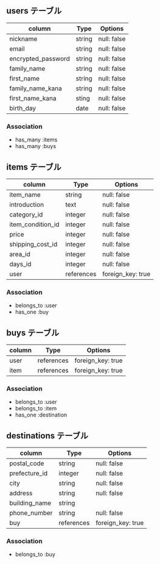 

## users テーブル

| column                | Type         | Options                       |
| --------------------- | ------------ | ----------------------------- |
| nickname              | string       | null: false                   |
| email                 | string       | null: false                   |
| encrypted_password    | string       | null: false                   |
| family_name           | string       | null: false                   |
| first_name            | string       | null: false                   |
| family_name_kana      | string       | null: false                   |
| first_name_kana       | sting        | null: false                   |
| birth_day             | date         | null: false                   |

### Association

- has_many :items
- has_many :buys

## items テーブル

| column                | Type         | Options                       |
| --------------------- | ------------ | ----------------------------- |
| item_name             | string       | null: false                   |
| introduction          | text         | null: false                   |
| category_id           | integer      | null: false                   |
| item_condition_id     | integer      | null: false                   |
| price                 | integer      | null: false                   |
| shipping_cost_id      | integer      | null: false                   |
| area_id               | integer      | null: false                   |
| days_id               | integer      | null: false                   |
| user                  | references   | foreign_key: true             |

### Association

- belongs_to :user
- has_one :buy

## buys テーブル

| column                | Type         | Options                       |
| --------------------- | ------------ | ----------------------------- |
| user                  | references   | foreign_key: true             |
| item                  | references   | foreign_key: true             |

### Association

- belongs_to :user
- belongs_to :item
- has_one :destination

## destinations テーブル

| column                | Type         | Options                       |
| --------------------- | ------------ | ----------------------------- |
| postal_code           | string       | null: false                   |
| prefecture_id         | integer       | null: false                  |
| city                  | string       | null: false                   |
| address               | string       | null: false                   |
| building_name         | string       |                               |
| phone_number          | string       | null: false                   |
| buy                   | references   | foreign_key: true             |

### Association
- belongs_to :buy